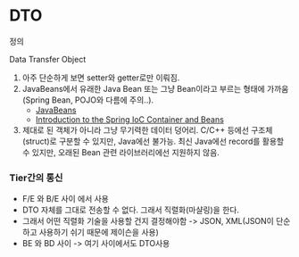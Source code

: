 # DTO

정의&#x20;

Data Transfer Object



1. 아주 단순하게 보면 setter와 getter로만 이뤄짐.
2. JavaBeans에서 유래한 Java Bean 또는 그냥 Bean이라고 부르는 형태에 가까움(Spring Bean, POJO와 다름에 주의..).
   * [JavaBeans](https://ko.wikipedia.org/wiki/%EC%9E%90%EB%B0%94%EB%B9%88%EC%A6%88)
   * [Introduction to the Spring IoC Container and Beans](https://docs.spring.io/spring-framework/docs/6.0.x/reference/html/core.html#beans-introduction)
3. 제대로 된 객체가 아니라 그냥 무기력한 데이터 덩어리. C/C++ 등에선 구조체(struct)로 구분할 수 있지만, Java에선 불가능. 최신 Java에선 record를 활용할 수 있지만, 오래된 Bean 관련 라이브러리에선 지원하지 않음.





### Tier간의 통신

* F/E 와 B/E 사이 에서 사용
* DTO 자체를 그대로 전송할 수 없다. 그래서 직렬화(마샬링)을 한다.
* 그래서 어떤 직렬화 기술을 사용할 건지 결정해야함 -> JSON, XML(JSON이 단순하고 사용하기 쉬기 때문에 제이슨을 사용)
* BE 와 BD 사이 -> 여기 사이에서도 DTO사용



